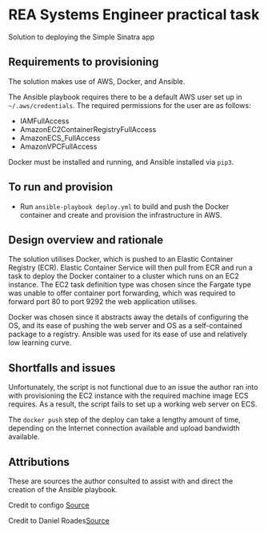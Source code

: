 # REA Systems Engineer practical task

Solution to deploying the Simple Sinatra app

## Requirements to provisioning
The solution makes use of AWS, Docker, and Ansible.

The Ansible playbook requires there to be a default AWS user set up in
`~/.aws/credentials`. The required permissions for the user are as follows:
- IAMFullAccess
- AmazonEC2ContainerRegistryFullAccess
- AmazonECS_FullAccess
- AmazonVPCFullAccess

Docker must be installed and running, and Ansible installed via `pip3`.

## To run and provision

- Run `ansible-playbook deploy.yml` to build and push the Docker container and create
and provision the infrastructure in AWS.

## Design overview and rationale

The solution utilises Docker, which is pushed to an Elastic Container Registry (ECR). 
Elastic Container Service will then pull from ECR and run a task to deploy the Docker
container to a cluster which runs on an EC2 instance. The EC2 task definition type was chosen
since the Fargate type was unable to offer container port forwarding, which was required
to forward port 80 to port 9292 the web application utilises.

Docker was chosen since it abstracts away the details of configuring the OS, and its ease
of pushing the web server and OS as a self-contained package to a registry. Ansible was
used for its ease of use and relatively low learning curve. 

## Shortfalls and issues

Unfortunately, the script is not functional due to an issue the author ran into with 
provisioning the EC2 instance with the required machine image ECS requires. As a result,
the script fails to set up a working web server on ECS.

The `docker push` step of the deploy can take a lengthy amount of time, depending on the
Internet connection available and upload bandwidth available.

## Attributions

These are sources the author consulted to assist with and direct the creation of the
Ansible playbook.

Credit to configo [Source](https://github.com/comefigo/ansible-push2ecr/blob/master/push_image.yml)

Credit to Daniel Roades[Source](https://github.com/daniel-rhoades/greeter-service-example)